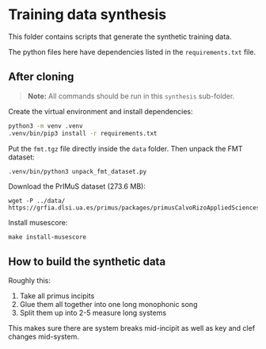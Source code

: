 # Training data synthesis

This folder contains scripts that generate the synthetic training data.

The python files here have dependencies listed in the `requirements.txt` file.


## After cloning

> **Note:** All commands should be run in this `synthesis` sub-folder.

Create the virtual environment and install dependencies:

```bash
python3 -m venv .venv
.venv/bin/pip3 install -r requirements.txt
```

Put the `fmt.tgz` file directly inside the `data` folder. Then unpack the FMT dataset:

```bash
.venv/bin/python3 unpack_fmt_dataset.py
```

Download the PrIMuS dataset (273.6 MB):

```
wget -P ../data/ https://grfia.dlsi.ua.es/primus/packages/primusCalvoRizoAppliedSciences2018.tgz
```

Install musescore:

```
make install-musescore
```


## How to build the synthetic data

Roughly this:

1. Take all primus incipits
2. Glue them all together into one long monophonic song
3. Split them up into 2-5 measure long systems

This makes sure there are system breaks mid-incipit as well as key and clef changes mid-system.
